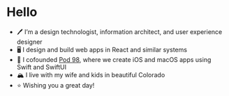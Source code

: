 # Hello

- 🖊️ I’m a design technologist, information architect, and user experience designer
- 🖥️ I design and build web apps in React and similar systems
- 📲 I cofounded [Pod 98](https://www.pod98.com), where we create iOS and macOS apps using Swift and SwiftUI
- 🏔️ I live with my wife and kids in beautiful Colorado
- ⭐️ Wishing you a great day!